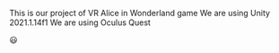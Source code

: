 This is our project of VR Alice in Wonderland game
We are using Unity 2021.1.14f1
We are using Oculus Quest

:smiley: